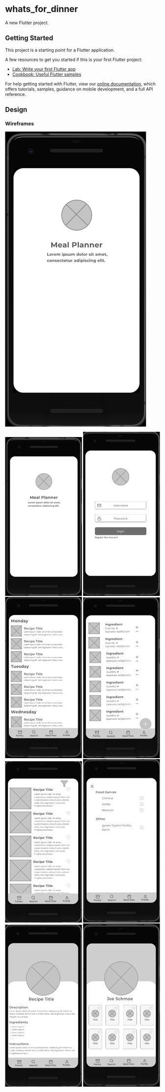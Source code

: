 # whats_for_dinner

A new Flutter project.

## Getting Started

This project is a starting point for a Flutter application.

A few resources to get you started if this is your first Flutter project:

- [Lab: Write your first Flutter app](https://flutter.dev/docs/get-started/codelab)
- [Cookbook: Useful Flutter samples](https://flutter.dev/docs/cookbook)

For help getting started with Flutter, view our
[online documentation](https://flutter.dev/docs), which offers tutorials,
samples, guidance on mobile development, and a full API reference.

## Design

### Wireframes

![Prototype](./documentation/wireframe_prototype.gif)

<img src="./documentation/splash_screen.png" width=250>

<img src="./documentation/login_and_register.png" width=250>

<img src="./documentation/meal_plan.png" width=250>

<img src="./documentation/pantry.png" width=250>

<img src="./documentation/search_recipes.png" width=250>

<img src="./documentation/filter_recipes.png" width=250>

<img src="./documentation/recipe_details.png" width=250>

<img src="./documentation/profile.png" width=250>
